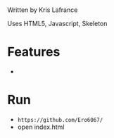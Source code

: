 # <NAME>
Written by Kris Lafrance

Uses HTML5, Javascript, Skeleton

# Features

* 

# Run

* `https://github.com/Ero6067/`
* open index.html
